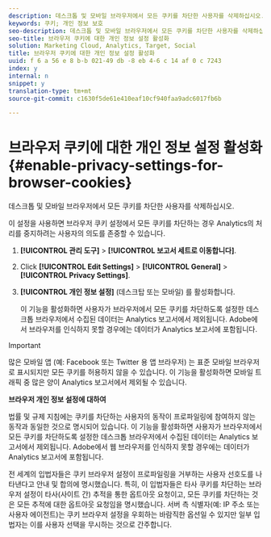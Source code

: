 ```yaml
---
description: 데스크톱 및 모바일 브라우저에서 모든 쿠키를 차단한 사용자를 삭제하십시오.
keywords: 쿠키; 개인 정보 보호
seo-description: 데스크톱 및 모바일 브라우저에서 모든 쿠키를 차단한 사용자를 삭제하십시오.
seo-title: 브라우저 쿠키에 대한 개인 정보 설정 활성화
solution: Marketing Cloud, Analytics, Target, Social
title: 브라우저 쿠키에 대한 개인 정보 설정 활성화
uuid: f 6 a 56 e 8 b-b 021-49 db -8 eb 4-6 c 14 af 0 c 7243
index: y
internal: n
snippet: y
translation-type: tm+mt
source-git-commit: c1630f5de61e410eaf10cf940faa9adc6017fb6b

---
```



# 브라우저 쿠키에 대한 개인 정보 설정 활성화{#enable-privacy-settings-for-browser-cookies}

데스크톱 및 모바일 브라우저에서 모든 쿠키를 차단한 사용자를 삭제하십시오.

이 설정을 사용하면 브라우저 쿠키 설정에서 모든 쿠키를 차단하는 경우 Analytics의 처리를 중지하려는 사용자의 의도를 존중할 수 있습니다.

1. **[!UICONTROL 관리 도구]** &gt; **[!UICONTROL 보고서 세트로 이동합니다]**.
1. Click **[!UICONTROL Edit Settings]** &gt; **[!UICONTROL General]** &gt; **[!UICONTROL Privacy Settings]**.
1. **[!UICONTROL 개인 정보 설정]** (데스크탑 또는 모바일) 를 활성화합니다.

   이 기능을 활성화하면 사용자가 브라우저에서 모든 쿠키를 차단하도록 설정한 데스크톱 브라우저에서 수집된 데이터는 Analytics 보고서에서 제외됩니다. Adobe에서 브라우저를 인식하지 못할 경우에는 데이터가 Analytics 보고서에 포함됩니다.

>[!IMPORTANT]
>
>많은 모바일 앱 (예: Facebook 또는 Twitter 용 앱 브라우저) 는 표준 모바일 브라우저로 표시되지만 모든 쿠키를 허용하지 않을 수 있습니다. 이 기능을 활성화하면 모바일 트래픽 중 많은 양이 Analytics 보고서에서 제외될 수 있습니다.

**브라우저 개인 정보 설정에 대하여**

법률 및 규제 지침에는 쿠키를 차단하는 사용자의 동작이 프로파일링에 참여하지 않는 동작과 동일한 것으로 명시되어 있습니다. 이 기능을 활성화하면 사용자가 브라우저에서 모든 쿠키를 차단하도록 설정한 데스크톱 브라우저에서 수집된 데이터는 Analytics 보고서에서 제외됩니다. Adobe에서 웹 브라우저를 인식하지 못할 경우에는 데이터가 Analytics 보고서에 포함됩니다.

전 세계의 입법자들은 쿠키 브라우저 설정이 프로파일링을 거부하는 사용자 선호도를 나타낸다고 안내 및 합의에 명시했습니다. 특히, 이 입법자들은 타사 쿠키를 차단하는 브라우저 설정이 타사(사이트 간) 추적을 통한 옵트아웃 요청이고, 모든 쿠키를 차단하는 것은 모든 추적에 대한 옵트아웃 요청임을 명시했습니다. 서버 측 식별자(예: IP 주소 또는 사용자 에이전트)는 쿠키 브라우저 설정을 우회하는 바람직한 옵션일 수 있지만 일부 입법자는 이를 사용자 선택을 무시하는 것으로 간주합니다.

<!--
<p>Awaiting content from Vinay May 20 2015 </p>
<p>https://wiki.corp.adobe.com/display/omtrcache/Inferred+Opt+Out </p>
<p>https://wiki.corp.adobe.com/display/omtrplatform/Auto-opt-out+For+Users+Who+Block+Cookies </p>
-->

